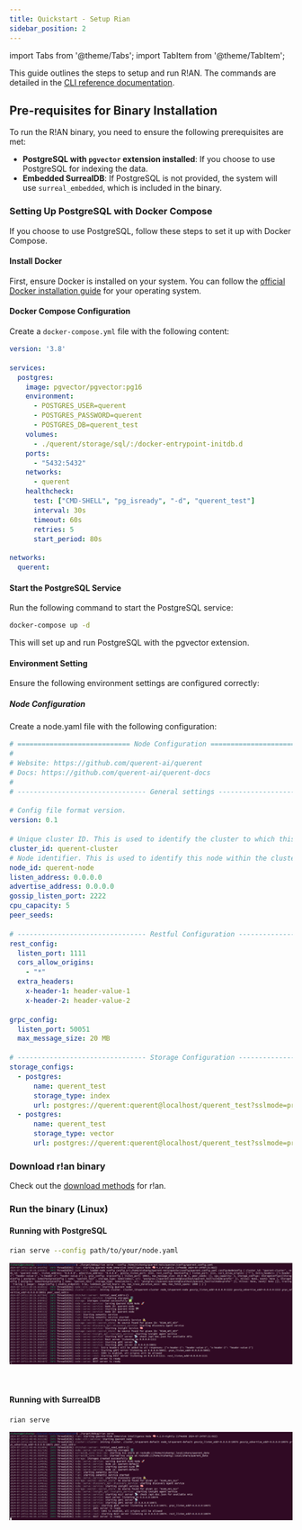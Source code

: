 ```yaml
---
title: Quickstart - Setup Rian
sidebar_position: 2
---
```


import Tabs from '@theme/Tabs';
import TabItem from '@theme/TabItem';

This guide outlines the steps to setup and run R!AN. The commands are detailed in the [CLI reference documentation](../reference/cli.md).

## Pre-requisites for Binary Installation

To run the R!AN binary, you need to ensure the following prerequisites are met:

- **PostgreSQL with `pgvector` extension installed**: If you choose to use PostgreSQL for indexing the data.
- **Embedded SurrealDB**: If PostgreSQL is not provided, the system will use `surreal_embedded`, which is included in the binary.

### Setting Up PostgreSQL with Docker Compose

If you choose to use PostgreSQL, follow these steps to set it up with Docker Compose.

#### Install Docker

First, ensure Docker is installed on your system. You can follow the [official Docker installation guide](https://docs.docker.com/get-docker/) for your operating system.

#### Docker Compose Configuration

Create a `docker-compose.yml` file with the following content:

```yaml
version: '3.8'

services:
  postgres:
    image: pgvector/pgvector:pg16
    environment:
      - POSTGRES_USER=querent
      - POSTGRES_PASSWORD=querent
      - POSTGRES_DB=querent_test
    volumes:
      - ./querent/storage/sql/:/docker-entrypoint-initdb.d
    ports:
      - "5432:5432"
    networks:
      - querent
    healthcheck:
      test: ["CMD-SHELL", "pg_isready", "-d", "querent_test"]
      interval: 30s
      timeout: 60s
      retries: 5
      start_period: 80s

networks:
  querent:
```
#### Start the PostgreSQL Service

Run the following command to start the PostgreSQL service:

```bash
docker-compose up -d
```
This will set up and run PostgreSQL with the pgvector extension.

#### Environment Setting

Ensure the following environment settings are configured correctly:

##### Node Configuration

Create a node.yaml file with the following configuration:

```yaml
# ============================ Node Configuration ==============================
#
# Website: https://github.com/querent-ai/querent
# Docs: https://github.com/querent-ai/querent-docs
#
# -------------------------------- General settings --------------------------------

# Config file format version.
version: 0.1

# Unique cluster ID. This is used to identify the cluster to which this node belongs.
cluster_id: querent-cluster
# Node identifier. This is used to identify this node within the cluster running semantic search.
node_id: querent-node
listen_address: 0.0.0.0
advertise_address: 0.0.0.0
gossip_listen_port: 2222
cpu_capacity: 5
peer_seeds:

# -------------------------------- Restful Configuration --------------------------------
rest_config:
  listen_port: 1111
  cors_allow_origins:
    - "*"
  extra_headers:
    x-header-1: header-value-1
    x-header-2: header-value-2

grpc_config:
  listen_port: 50051
  max_message_size: 20 MB

# -------------------------------- Storage Configuration --------------------------------
storage_configs:
  - postgres:
      name: querent_test
      storage_type: index
      url: postgres://querent:querent@localhost/querent_test?sslmode=prefer
  - postgres:
      name: querent_test
      storage_type: vector
      url: postgres://querent:querent@localhost/querent_test?sslmode=prefer

```
### Download r!an binary
Check out the [download methods](../get-started/installation.md) for r!an.

### Run the binary (Linux)


#### Running with PostgreSQL

```bash
rian serve --config path/to/your/node.yaml
```
![r!an serve with postgres](../assets/get-started/rian_with_pg.png)

<br />



#### Running with SurrealDB

```bash
rian serve
```
![r!an serve with surreal-db](../assets/get-started/rian_with_surreal.png)

<br />
